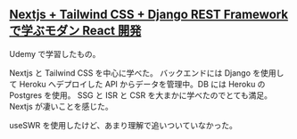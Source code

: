 ## [Nextjs + Tailwind CSS + Django REST Framework で学ぶモダン React 開発](https://www.udemy.com/course/nextjs-tailwind-css-django-rest-framework-react/)

Udemy で学習したもの。

Nextjs と Tailwind CSS を中心に学べた。
バックエンドには Django を使用して Heroku へデプロイした API からデータを管理中。DB には Heroku の Postgres を使用。
SSG と ISR と CSR を大まかに学べたのでとても満足。Nextjs が凄いことを感じた。

useSWR を使用したけど、あまり理解で追いついていなかった。

